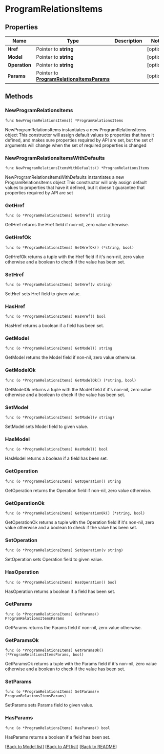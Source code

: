 # ProgramRelationsItems

## Properties

Name | Type | Description | Notes
------------ | ------------- | ------------- | -------------
**Href** | Pointer to **string** |  | [optional] 
**Model** | Pointer to **string** |  | [optional] 
**Operation** | Pointer to **string** |  | [optional] 
**Params** | Pointer to [**ProgramRelationsItemsParams**](ProgramRelationsItemsParams.md) |  | [optional] 

## Methods

### NewProgramRelationsItems

`func NewProgramRelationsItems() *ProgramRelationsItems`

NewProgramRelationsItems instantiates a new ProgramRelationsItems object
This constructor will assign default values to properties that have it defined,
and makes sure properties required by API are set, but the set of arguments
will change when the set of required properties is changed

### NewProgramRelationsItemsWithDefaults

`func NewProgramRelationsItemsWithDefaults() *ProgramRelationsItems`

NewProgramRelationsItemsWithDefaults instantiates a new ProgramRelationsItems object
This constructor will only assign default values to properties that have it defined,
but it doesn't guarantee that properties required by API are set

### GetHref

`func (o *ProgramRelationsItems) GetHref() string`

GetHref returns the Href field if non-nil, zero value otherwise.

### GetHrefOk

`func (o *ProgramRelationsItems) GetHrefOk() (*string, bool)`

GetHrefOk returns a tuple with the Href field if it's non-nil, zero value otherwise
and a boolean to check if the value has been set.

### SetHref

`func (o *ProgramRelationsItems) SetHref(v string)`

SetHref sets Href field to given value.

### HasHref

`func (o *ProgramRelationsItems) HasHref() bool`

HasHref returns a boolean if a field has been set.

### GetModel

`func (o *ProgramRelationsItems) GetModel() string`

GetModel returns the Model field if non-nil, zero value otherwise.

### GetModelOk

`func (o *ProgramRelationsItems) GetModelOk() (*string, bool)`

GetModelOk returns a tuple with the Model field if it's non-nil, zero value otherwise
and a boolean to check if the value has been set.

### SetModel

`func (o *ProgramRelationsItems) SetModel(v string)`

SetModel sets Model field to given value.

### HasModel

`func (o *ProgramRelationsItems) HasModel() bool`

HasModel returns a boolean if a field has been set.

### GetOperation

`func (o *ProgramRelationsItems) GetOperation() string`

GetOperation returns the Operation field if non-nil, zero value otherwise.

### GetOperationOk

`func (o *ProgramRelationsItems) GetOperationOk() (*string, bool)`

GetOperationOk returns a tuple with the Operation field if it's non-nil, zero value otherwise
and a boolean to check if the value has been set.

### SetOperation

`func (o *ProgramRelationsItems) SetOperation(v string)`

SetOperation sets Operation field to given value.

### HasOperation

`func (o *ProgramRelationsItems) HasOperation() bool`

HasOperation returns a boolean if a field has been set.

### GetParams

`func (o *ProgramRelationsItems) GetParams() ProgramRelationsItemsParams`

GetParams returns the Params field if non-nil, zero value otherwise.

### GetParamsOk

`func (o *ProgramRelationsItems) GetParamsOk() (*ProgramRelationsItemsParams, bool)`

GetParamsOk returns a tuple with the Params field if it's non-nil, zero value otherwise
and a boolean to check if the value has been set.

### SetParams

`func (o *ProgramRelationsItems) SetParams(v ProgramRelationsItemsParams)`

SetParams sets Params field to given value.

### HasParams

`func (o *ProgramRelationsItems) HasParams() bool`

HasParams returns a boolean if a field has been set.


[[Back to Model list]](../README.md#documentation-for-models) [[Back to API list]](../README.md#documentation-for-api-endpoints) [[Back to README]](../README.md)


